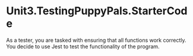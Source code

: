 # Unit3.TestingPuppyPals.StarterCode

As a tester, you are tasked with ensuring that all functions work correctly. You decide to use Jest to test the functionality of the program.

